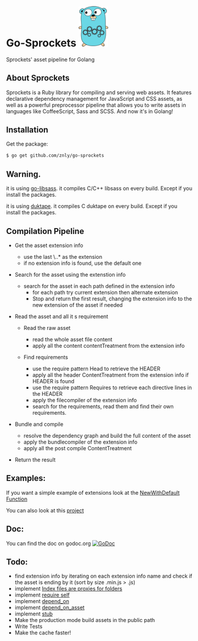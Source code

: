 # Go-Sprockets <img src="logo.png" alt="logo" width="80px">
Sprockets' asset pipeline for Golang

## About Sprockets
Sprockets is a Ruby library for compiling and serving web assets.
It features declarative dependency management for JavaScript and CSS
assets, as well as a powerful preprocessor pipeline that allows you to
write assets in languages like CoffeeScript, Sass and SCSS.
And now it's in Golang!

## Installation

Get the package:

```bash
$ go get github.com/znly/go-sprockets
```

## Warning.
it is using [go-libsass](http://github.com/wellington/go-libsass). it compiles C/C++ libsass on every build. Except if you install the packages.

it is using [duktape](https://github.com/olebedev/go-duktape). it compiles C duktape on every build. Except if you install the packages.

## Compilation Pipeline
* Get the asset extension info
    * use the last \\..* as the extension
    * if no extension info is found, use the default one

* Search for the asset using the extenstion info
    * search for the asset in each path defined in the extension info
        * for each path try current extension then alternate extension
        * Stop and return the first result, changing the extension info to the new extension of the asset if needed
* Read the asset and all it s requirement

    * Read the raw asset
        * read the whole asset file content
        * apply all the content contentTreatment from the extension info

    * Find requirements
        * use the require pattern Head to retrieve the HEADER
        * apply all the header ContentTreatment from the extension info if HEADER is found
        * use the require pattern Requires to retrieve each directive lines in the HEADER
        * apply the filecompiler of the extension info
        * search for the requirements, read them and find their own requirements.

* Bundle and compile
    * resolve the dependency graph and build the full content of the asset
    * apply the bundlecompiler of the extension info
    * apply all the post compile ContentTreatment

* Return the result

## Examples:
If you want a simple example of extensions look at the [NewWithDefault Function](default.go)

You can also look at this [project](https://github.com/znly/go-dashing)

## Doc:
You can find the doc on godoc.org  [![GoDoc](https://godoc.org/github.com/znly/go-sprockets?status.png)](https://godoc.org/github.com/znly/go-sprockets)

## Todo:

* find extension info by iterating on each extension info name and check if the asset is ending by it (sort by size .min.js > .js)
* implement [Index files are proxies for folders](https://github.com/rails/sprockets#index-files-are-proxies-for-folders)
* implement [require self](https://github.com/rails/sprockets#the-require_self-directive)
* implement [depend_on](https://github.com/rails/sprockets#the-depend_on-directive)
* implement [depend_on_asset](https://github.com/rails/sprockets#the-depend_on_asset-directive)
* implement [stub](https://github.com/rails/sprockets#the-stub-directive)
* Make the production mode build assets in the public path
* Write Tests
* Make the cache faster!
